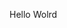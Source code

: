 Hello Wolrd



































































































































































































































































































































































































































































































































































































































































































































































































































































































































































































































































































































































































































































































































































































































































































































































































































































































































































































































































































































































































































































































































































































































































































































































































































































































































































































































































































































































































































































































































































































































































































































































































































































































































































































































































































































































































































































































































































































































































































































































































































































































































































































































































































































































































































































































































